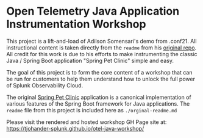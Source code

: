 # Open Telemetry Java Application Instrumentation Workshop
This project is a lift-and-load of Adilson Somensari's demo from .conf21.  All instructional content is taken directly from the `readme` from his [original repo](https://github.com/asomensari-splunk/spring-petclinic).  All credit for this work is due to his efforts to make instrumenting the classic Java / Spring Boot application "Spring Pet Clinic" simple and easy.

The goal of this project is to form the core content of a workshop that can be run for customers to help them understand how to unlock the full power of Splunk Observability Cloud.

The original [Spring Pet Clinic](https://github.com/spring-projects/spring-petclinic) application is a canonical implementation of various features of the Spring Boot framework for Java applications.  The `readme` file from this project is included here as `./orginal-readme.md`

Please visit the rendered and hosted workshop GH Page site at: https://tjohander-splunk.github.io/otel-java-workshop/
